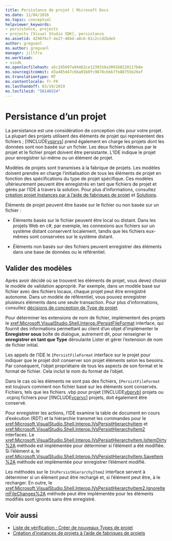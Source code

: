 ```yaml
---
title: Persistance de projet | Microsoft Docs
ms.date: 11/04/2016
ms.topic: conceptual
helpviewer_keywords:
- persistence, projects
- projects [Visual Studio SDK], persistance
ms.assetid: 42907bcf-4e27-46bd-a8cb-01c2ccd2bde5
author: gregvanl
ms.author: gregvanl
manager: jillfra
ms.workload:
- vssdk
ms.openlocfilehash: a5c195697a94462ce1239318a309160220117b8e
ms.sourcegitcommit: d3a485d47c6ba01b0fc9878cbbb7fe88755b29af
ms.translationtype: MT
ms.contentlocale: fr-FR
ms.lasthandoff: 03/19/2019
ms.locfileid: "58146524"
---
```

# <a name="project-persistence"></a>Persistance d’un projet
La persistance est une considération de conception clés pour votre projet. La plupart des projets utilisent des éléments de projet qui représentent des fichiers ; [!INCLUDE[vsprvs](../../code-quality/includes/vsprvs_md.md)] prend également en charge les projets dont les données sont non basée sur un fichier. Les deux fichiers détenus par le projet et le fichier projet doivent être persistante. L’IDE indique le projet pour enregistrer lui-même ou un élément de projet.

 Modèles de projets sont transmises à la fabrique de projets. Les modèles doivent prendre en charge l’initialisation de tous les éléments de projet en fonction des spécifications du type de projet spécifique. Ces modèles ultérieurement peuvent être enregistrés en tant que fichiers de projet et gérés par l’IDE à travers la solution. Pour plus d’informations, consultez [création projet Instances par à l’aide de fabriques de projet](../../extensibility/internals/creating-project-instances-by-using-project-factories.md) et [Solutions](../../extensibility/internals/solutions-overview.md).

 Éléments de projet peuvent être basée sur le fichier ou non basée sur un fichier :

-   Éléments basés sur le fichier peuvent être local ou distant. Dans les projets Web en c#, par exemple, les connexions aux fichiers sur un système distant conservent localement, tandis que les fichiers eux-mêmes sont conservées sur le système distant.

-   Éléments non basés sur des fichiers peuvent enregistrer des éléments dans une base de données ou le référentiel.

## <a name="commit-models"></a>Valider des modèles
 Après avoir décidé où se trouvent les éléments de projet, vous devez choisir le modèle de validation approprié. Par exemple, dans un modèle basé sur fichier avec des fichiers locaux, chaque projet peut être enregistré autonome. Dans un modèle de référentiel, vous pouvez enregistrer plusieurs éléments dans une seule transaction. Pour plus d’informations, consultez [décisions de conception de Type de projet](../../extensibility/internals/project-type-design-decisions.md).

 Pour déterminer les extensions de nom de fichier, implémentent des projets le <xref:Microsoft.VisualStudio.Shell.Interop.IPersistFileFormat> interface, qui fournit des informations permettant au client d’un objet d’implémenter le **Enregistrer sous** boîte de dialogue, autrement dit, pour renseigner le **enregistrer en tant que Type**  déroulante Lister et gérer l’extension de nom de fichier initial.

 Les appels de l’IDE le `IPersistFileFormat` interface sur le projet pour indiquer que le projet doit conserver son projet éléments selon les besoins. Par conséquent, l’objet propriétaire de tous les aspects de son format et le format de fichier. Cela inclut le nom du format de l’objet.

 Dans le cas où les éléments ne sont pas des fichiers, `IPersistFileFormat` est toujours comment non fichier basé sur les éléments sont conservés. Fichiers, tels que les fichiers .vbp pour projet [!INCLUDE[vbprvb](../../code-quality/includes/vbprvb_md.md)] projets ou .vcproj fichiers pour [!INCLUDE[vcprvc](../../code-quality/includes/vcprvc_md.md)] projets, doit également être conservé.

 Pour enregistrer les actions, l’IDE examine la table de document en cours d’exécution (RDT) et la hiérarchie transmet les commandes pour le <xref:Microsoft.VisualStudio.Shell.Interop.IVsPersistHierarchyItem> et <xref:Microsoft.VisualStudio.Shell.Interop.IVsPersistHierarchyItem2> interfaces. Le <xref:Microsoft.VisualStudio.Shell.Interop.IVsPersistHierarchyItem.IsItemDirty%2A> méthode est implémentée pour déterminer si l’élément a été modifiée. Si l’élément a, le <xref:Microsoft.VisualStudio.Shell.Interop.IVsPersistHierarchyItem.SaveItem%2A> méthode est implémentée pour enregistrer l’élément modifié.

 Les méthodes sur le `IVsPersistHierarchyItem2` interface servent à déterminer si un élément peut être rechargé et, si l’élément peut être, à le recharger. En outre, le <xref:Microsoft.VisualStudio.Shell.Interop.IVsPersistHierarchyItem2.IgnoreItemFileChanges%2A> méthode peut être implémentée pour les éléments modifiés sont ignorés sans être enregistré.

## <a name="see-also"></a>Voir aussi
- [Liste de vérification : Créer de nouveaux Types de projet](../../extensibility/internals/checklist-creating-new-project-types.md)
- [Création d’instances de projets à l’aide de fabriques de projets](../../extensibility/internals/creating-project-instances-by-using-project-factories.md)